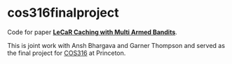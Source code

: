 # cos316finalproject

Code for paper **[LeCaR Caching with Multi Armed Bandits](https://drive.google.com/file/d/1lWXxvoJoE6FEdPxVEQUz_vtkzNX9kzqo/view)**.

This is joint work with Ansh Bhargava and Garner Thompson and served as the final project for [COS316](https://cos316.princeton.edu/) at Princeton.
